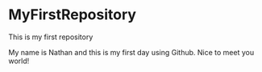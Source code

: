 # MyFirstRepository
This is my first repository

My name is Nathan and this is my first day using Github. Nice to meet you world!
